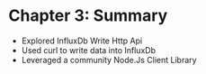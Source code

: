 # Chapter 3: Summary

* Explored InfluxDb Write Http Api
* Used curl to write data into InfluxDb
* Leveraged a community Node.Js Client Library